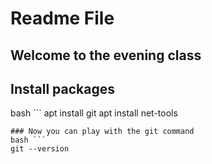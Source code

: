 # Readme File

## Welcome to the evening class

## Install packages
bash ```
apt install git
apt install net-tools
```
### Now you can play with the git command
bash ```
git --version
```
